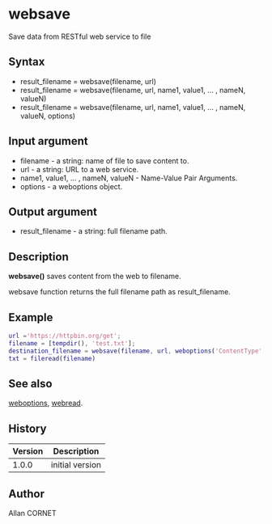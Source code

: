 # websave

Save data from RESTful web service to file

## Syntax

- result_filename = websave(filename, url)
- result_filename = websave(filename, url, name1, value1, ... , nameN, valueN)
- result_filename = websave(filename, url, name1, value1, ... , nameN, valueN, options)

## Input argument

- filename - a string: name of file to save content to.
- url - a string: URL to a web service.
- name1, value1, ... , nameN, valueN - Name-Value Pair Arguments.
- options - a weboptions object.

## Output argument

- result_filename - a string: full filename path.

## Description

  <p><b>websave()</b> saves content from the web to filename.</p>
  <p>websave function returns the full filename path as result_filename.</p>

## Example

```matlab
url ='https://httpbin.org/get';
filename = [tempdir(), 'test.txt'];
destination_filename = websave(filename, url, weboptions('ContentType','json'));
txt = fileread(filename)
```

## See also

[weboptions](weboptions.md), [webread](webread.md).

## History

| Version | Description     |
| ------- | --------------- |
| 1.0.0   | initial version |

## Author

Allan CORNET
